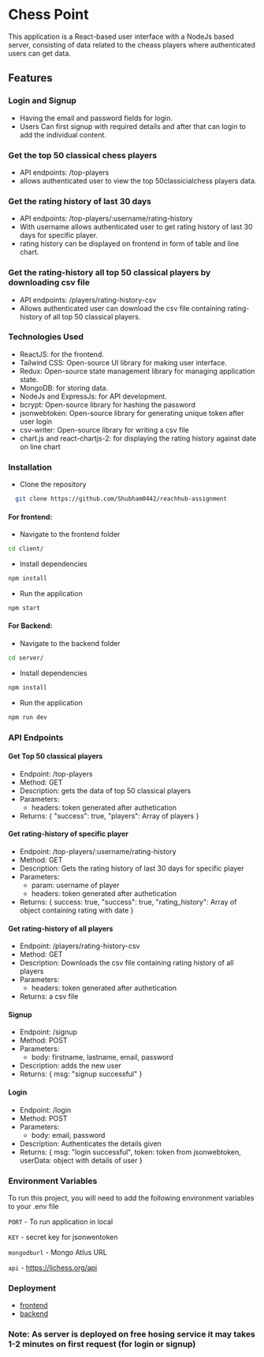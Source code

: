 # Chess Point
This application is a React-based user interface with a NodeJs based server, consisting of data related to the cheass players where authenticated users can get data.

## Features
### Login and Signup
- Having the email and password fields for login.
- Users Can first signup with required details and after that can login to add the individual content.

### Get the top 50 classical chess players
- API endpoints: /top-players
- allows authenticated user to view the top 50classicialchess players data.

### Get the rating history of last 30 days
- API endpoints: /top-players/:username/rating-history
- With username allows authenticated user to get rating history of last 30 days for specific player.
- rating history can be displayed on frontend in form of table and line chart.

### Get the rating-history all top 50 classical players by downloading csv file
- API endpoints: /players/rating-history-csv
- Allows authenticated user can download the csv file containing rating-history of all top 50 classical players.

### Technologies Used
- ReactJS: for the frontend.
- Tailwind CSS: Open-source UI library for making user interface.
- Redux: Open-source state management library for managing application state.
- MongoDB: for storing data.
- NodeJs and ExpressJs: for API development.
- bcrypt: Open-source library for hashing the password
- jsonwebtoken: Open-source library for generating unique token after user login
- csv-writer: Open-source library for writing a csv file
- chart.js and react-chartjs-2: for displaying the rating history against date on line chart

### Installation
- Clone the repository
```bash
  git clone https://github.com/Shubham0442/reachhub-assignment
```
#### For frontend:
- Navigate to the frontend folder
```bash
cd client/
```
- Install dependencies
```bash
npm install
```
- Run the application
```bash
npm start
```
#### For Backend:
- Navigate to the backend folder
```bash
cd server/
```
- Install dependencies
```bash
npm install
```
- Run the application
```bash
npm run dev
```

### API Endpoints

#### Get Top 50 classical players
- Endpoint: /top-players
- Method: GET
- Description: gets the data of top 50 classical players 
- Parameters:
  - headers: token generated after authetication
- Returns: { "success": true, "players": Array of players }

#### Get rating-history of specific player
- Endpoint: /top-players/:username/rating-history
- Method: GET
- Description: Gets the rating history of last 30 days for specific player
- Parameters:
   - param: username of player
   - headers: token generated after authetication
- Returns: { success: true, "success": true, "rating_history": Array of object containing rating with date }

#### Get rating-history of all players
- Endpoint: /players/rating-history-csv
- Method: GET
- Description: Downloads the csv file containing rating history of all players 
- Parameters:
   - headers: token generated after authetication
- Returns: a csv file 

#### Signup
- Endpoint: /signup
- Method: POST
- Parameters:
    - body: firstname, lastname, email, password
- Description: adds the new user
- Returns: { msg: "signup successful" }

#### Login
- Endpoint: /login
- Method: POST
- Parameters:
    - body: email, password
- Description: Authenticates the details given
- Returns: { msg: "login successful", token: token from jsonwebtoken, userData: object with details of user }

### Environment Variables

To run this project, you will need to add the following environment variables to your .env file

`PORT` - To run application in local

`KEY` - secret key for jsonwentoken

`mongodburl` - Mongo Atlus URL 

`api` - https://lichess.org/api

### Deployment
- [frontend](https://reach-hub-assignment.vercel.app/)
- [backend](https://reachhub-server.onrender.com)

### Note: As server is deployed on free hosing service it may takes 1-2 minutes on first request (for login or signup) 